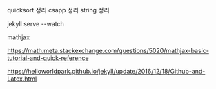 quicksort 정리
csapp 정리
string 정리

jekyll serve --watch

mathjax

https://math.meta.stackexchange.com/questions/5020/mathjax-basic-tutorial-and-quick-reference


https://helloworldpark.github.io/jekyll/update/2016/12/18/Github-and-Latex.html